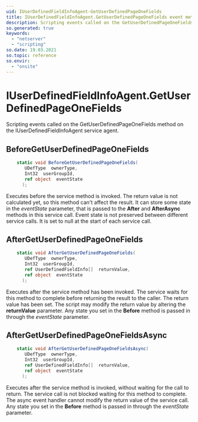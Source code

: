 ```yaml
---
uid: IUserDefinedFieldInfoAgent-GetUserDefinedPageOneFields
title: IUserDefinedFieldInfoAgent.GetUserDefinedPageOneFields event method
description: Scripting events called on the GetUserDefinedPageOneFields method on the IUserDefinedFieldInfoAgent service agent.
so.generated: true
keywords:
  - "netserver"
  - "scripting"
so.date: 19.03.2021
so.topic: reference
so.envir:
  - "onsite"
---
```

# IUserDefinedFieldInfoAgent.GetUserDefinedPageOneFields

Scripting events called on the <see cref='M:SuperOffice.CRM.Services.IUserDefinedFieldInfoAgent.GetUserDefinedPageOneFields'>GetUserDefinedPageOneFields</see> method on the <see cref='IUserDefinedFieldInfoAgent'>IUserDefinedFieldInfoAgent</see>  service agent.

## BeforeGetUserDefinedPageOneFields
```cs
    static void BeforeGetUserDefinedPageOneFields(
       UDefType  ownerType,
       Int32  userGroupId,
       ref object  eventState
      );
```
Executes before the service method is invoked.
The return value is not calculated yet, so this method can't affect the result.
It can store some state in the *eventState* parameter, that is passed to the **After** and **AfterAsync** methods in this service call.
Event state is not preserved between different service calls. It is set to null at the start of each service call.
## AfterGetUserDefinedPageOneFields
```cs
    static void AfterGetUserDefinedPageOneFields(
       UDefType  ownerType,
       Int32  userGroupId,
       ref UserDefinedFieldInfo[]  returnValue,
       ref object  eventState
      );
```
Executes after the service method has been invoked. The service waits for this method to complete before returning the result to the caller.
The return value has been set. The script may modify the return value by altering the **returnValue** parameter.
Any state you set in the **Before** method is passed in through the *eventState* parameter.
## AfterGetUserDefinedPageOneFieldsAsync
```cs
    static void AfterGetUserDefinedPageOneFieldsAsync(
       UDefType  ownerType,
       Int32  userGroupId,
       ref UserDefinedFieldInfo[]  returnValue,
       ref object  eventState
      );
```
Executes after the service method is invoked, without waiting for the call to return.
The service call is not blocked waiting for this method to complete.
The async event handler cannot modify the return value of the service call.
Any state you set in the **Before** method is passed in through the *eventState* parameter.

